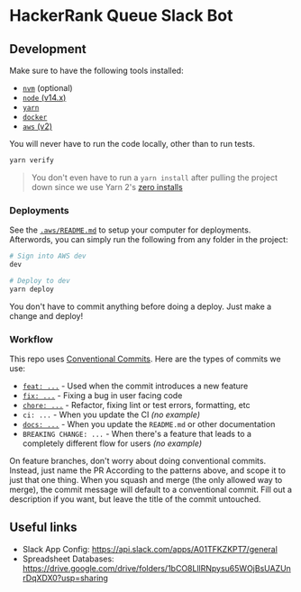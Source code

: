 # HackerRank Queue Slack Bot

## Development

Make sure to have the following tools installed:

- [`nvm`](https://github.com/nvm-sh/nvm#node-version-manager---) (optional)
- [`node` (v14.x)](https://nodejs.org/en/)
- [`yarn`](https://yarnpkg.com/)
- [`docker`](https://www.docker.com/get-started)
- [`aws` (v2)](https://docs.aws.amazon.com/cli/latest/userguide/install-cliv2.html)

You will never have to run the code locally, other than to run tests.

```bash
yarn verify
```

> You don't even have to run a `yarn install` after pulling the project down since we use Yarn 2's [zero installs](https://next.yarnpkg.com/features/zero-installs)

### Deployments

See the [`.aws/README.md`](/.aws/README.md) to setup your computer for deployments. Afterwords, you can simply run the following from any folder in the project:

```bash
# Sign into AWS dev
dev

# Deploy to dev
yarn deploy
```

You don't have to commit anything before doing a deploy. Just make a change and deploy!

### Workflow

This repo uses [Conventional Commits](https://www.conventionalcommits.org/en/v1.0.0-beta.2/). Here are the types of commits we use:

- [`feat: ...`](https://github.com/apklinker/hacker-rank-queue/commit/2d3e71b83b51ce9a4054098ad5d6dc665182e885) - Used when the commit introduces a new feature
- [`fix: ...`](https://github.com/apklinker/hacker-rank-queue/commit/439e8c6fd43255546b30aaab96e121dec271c9b7) - Fixing a bug in user facing code
- [`chore: ...`](https://github.com/apklinker/hacker-rank-queue/commit/e67d655eab0a546b58ae883b77d0bd755c9dff0f) - Refactor, fixing lint or test errors, formatting, etc
- `ci: ...` - When you update the CI _(no example)_
- [`docs: ...`](https://github.com/apklinker/hacker-rank-queue/commit/2d30931196b014996f8a52267a4bfd1fa850d167) - When you update the `README.md` or other documentation
- `BREAKING CHANGE: ...` - When there's a feature that leads to a completely different flow for users _(no example)_

On feature branches, don't worry about doing conventional commits. Instead, just name the PR According to the patterns above, and scope it to just that one thing. When you squash and merge (the only allowed way to merge), the commit message will default to a conventional commit. Fill out a description if you want, but leave the title of the commit untouched.

## Useful links

- Slack App Config: <https://api.slack.com/apps/A01TFKZKPT7/general>
- Spreadsheet Databases: <https://drive.google.com/drive/folders/1bCO8LllRNpysu65WOjBsUAZUnrDqXDX0?usp=sharing>
